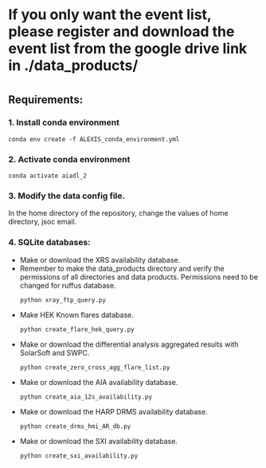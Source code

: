 
# If you only want the event list, please register and download the event list from the google drive link in ./data_products/

#
## Requirements:
### 1. Install conda environment
   ```
   conda env create -f ALEXIS_conda_environment.yml
   
   ```

### 2. Activate conda environment
   ```
   conda activate aiadl_2
   ```
### 3. Modify the data config file.
   In the home directory of the repository, change the values of home directory, jsoc email. 

### 4. SQLite databases: 
   - Make or download the XRS availability database.
   - Remember to make the data_products directory and verify the permissions of all directories and data products. Permissions need to be changed for ruffus database. 
      ```
      python xray_ftp_query.py
      ```
  - Make HEK Known flares database.
      ```
      python create_flare_hek_query.py
      ```
  - Make or download the differential analysis aggregated results with SolarSoft and SWPC.
      ```
      python create_zero_cross_agg_flare_list.py
      ```
  - Make or download the AIA availability database.
      ```
      python create_aia_12s_availability.py
      ```
  - Make or download the HARP DRMS availability database.
      ```
      python create_drms_hmi_AR_db.py
      ```
  - Make or download the SXI availability database.
      ```
      python create_sxi_availability.py
      ```



